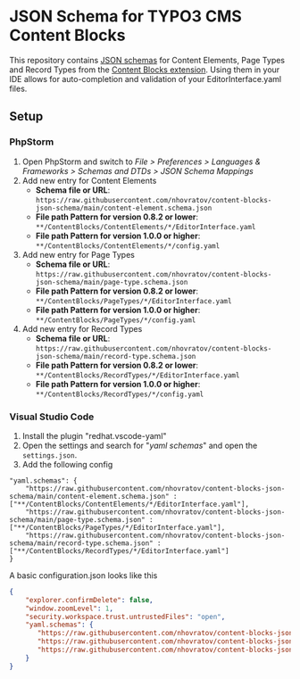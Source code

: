 # JSON Schema for TYPO3 CMS Content Blocks

This repository contains [JSON schemas](https://json-schema.org/) for Content Elements, Page Types and Record Types
from the [Content Blocks extension](https://github.com/nhovratov/content-blocks). Using them in your IDE allows for
auto-completion and validation of your EditorInterface.yaml files.

## Setup

### PhpStorm

1. Open PhpStorm and switch to *File > Preferences > Languages & Frameworks > Schemas and DTDs > JSON Schema Mappings*
2. Add new entry for Content Elements
    - **Schema file or URL**: `https://raw.githubusercontent.com/nhovratov/content-blocks-json-schema/main/content-element.schema.json`
    - **File path Pattern for version 0.8.2 or lower**: `**/ContentBlocks/ContentElements/*/EditorInterface.yaml`
    - **File path Pattern for version 1.0.0 or higher**: `**/ContentBlocks/ContentElements/*/config.yaml`
3. Add new entry for Page Types
   - **Schema file or URL**: `https://raw.githubusercontent.com/nhovratov/content-blocks-json-schema/main/page-type.schema.json`
   - **File path Pattern for version 0.8.2 or lower**: `**/ContentBlocks/PageTypes/*/EditorInterface.yaml`
   - **File path Pattern for version 1.0.0 or higher**: `**/ContentBlocks/PageTypes/*/config.yaml`
4. Add new entry for Record Types
   - **Schema file or URL**: `https://raw.githubusercontent.com/nhovratov/content-blocks-json-schema/main/record-type.schema.json`
   - **File path Pattern for version 0.8.2 or lower**: `**/ContentBlocks/RecordTypes/*/EditorInterface.yaml`
   - **File path Pattern for version 1.0.0 or higher**: `**/ContentBlocks/RecordTypes/*/config.yaml`

### Visual Studio Code

1. Install the plugin "redhat.vscode-yaml"
2. Open the settings and search for "*yaml schemas*" and open the `settings.json`.
3. Add the following config

```
"yaml.schemas": {
    "https://raw.githubusercontent.com/nhovratov/content-blocks-json-schema/main/content-element.schema.json" : ["**/ContentBlocks/ContentElements/*/EditorInterface.yaml"],
    "https://raw.githubusercontent.com/nhovratov/content-blocks-json-schema/main/page-type.schema.json" : ["**/ContentBlocks/PageTypes/*/EditorInterface.yaml"],
    "https://raw.githubusercontent.com/nhovratov/content-blocks-json-schema/main/record-type.schema.json" : ["**/ContentBlocks/RecordTypes/*/EditorInterface.yaml"]
}
```

A basic configuration.json looks like this
```json
{
    "explorer.confirmDelete": false,
    "window.zoomLevel": 1,
    "security.workspace.trust.untrustedFiles": "open",
    "yaml.schemas": {
       "https://raw.githubusercontent.com/nhovratov/content-blocks-json-schema/main/content-element.schema.json" : ["**/ContentBlocks/ContentElements/*/EditorInterface.yaml"],
       "https://raw.githubusercontent.com/nhovratov/content-blocks-json-schema/main/page-type.schema.json" : ["**/ContentBlocks/PageTypes/*/EditorInterface.yaml"],
       "https://raw.githubusercontent.com/nhovratov/content-blocks-json-schema/main/record-type.schema.json" : ["**/ContentBlocks/RecordTypes/*/EditorInterface.yaml"]
    }
}
```
